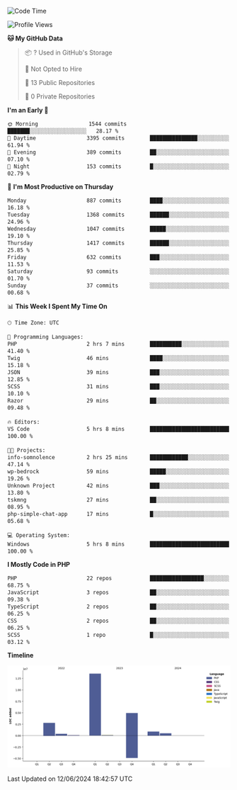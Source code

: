 <!--START_SECTION:waka-->
![Code Time](http://img.shields.io/badge/Code%20Time-1%2C737%20hrs%2027%20mins-blue)

![Profile Views](http://img.shields.io/badge/Profile%20Views-0-blue)

**🐱 My GitHub Data** 

> 📦 ? Used in GitHub's Storage 
 > 
> 🚫 Not Opted to Hire
 > 
> 📜 13 Public Repositories 
 > 
> 🔑 0 Private Repositories 
 > 
**I'm an Early 🐤** 

```text
🌞 Morning                1544 commits        ███████░░░░░░░░░░░░░░░░░░   28.17 % 
🌆 Daytime                3395 commits        ███████████████░░░░░░░░░░   61.94 % 
🌃 Evening                389 commits         ██░░░░░░░░░░░░░░░░░░░░░░░   07.10 % 
🌙 Night                  153 commits         █░░░░░░░░░░░░░░░░░░░░░░░░   02.79 % 
```
📅 **I'm Most Productive on Thursday** 

```text
Monday                   887 commits         ████░░░░░░░░░░░░░░░░░░░░░   16.18 % 
Tuesday                  1368 commits        ██████░░░░░░░░░░░░░░░░░░░   24.96 % 
Wednesday                1047 commits        █████░░░░░░░░░░░░░░░░░░░░   19.10 % 
Thursday                 1417 commits        ██████░░░░░░░░░░░░░░░░░░░   25.85 % 
Friday                   632 commits         ███░░░░░░░░░░░░░░░░░░░░░░   11.53 % 
Saturday                 93 commits          ░░░░░░░░░░░░░░░░░░░░░░░░░   01.70 % 
Sunday                   37 commits          ░░░░░░░░░░░░░░░░░░░░░░░░░   00.68 % 
```


📊 **This Week I Spent My Time On** 

```text
🕑︎ Time Zone: UTC

💬 Programming Languages: 
PHP                      2 hrs 7 mins        ██████████░░░░░░░░░░░░░░░   41.40 % 
Twig                     46 mins             ████░░░░░░░░░░░░░░░░░░░░░   15.18 % 
JSON                     39 mins             ███░░░░░░░░░░░░░░░░░░░░░░   12.85 % 
SCSS                     31 mins             ███░░░░░░░░░░░░░░░░░░░░░░   10.10 % 
Razor                    29 mins             ██░░░░░░░░░░░░░░░░░░░░░░░   09.48 % 

🔥 Editors: 
VS Code                  5 hrs 8 mins        █████████████████████████   100.00 % 

🐱‍💻 Projects: 
info-somnolence          2 hrs 25 mins       ████████████░░░░░░░░░░░░░   47.14 % 
wp-bedrock               59 mins             █████░░░░░░░░░░░░░░░░░░░░   19.26 % 
Unknown Project          42 mins             ███░░░░░░░░░░░░░░░░░░░░░░   13.80 % 
tskmng                   27 mins             ██░░░░░░░░░░░░░░░░░░░░░░░   08.95 % 
php-simple-chat-app      17 mins             █░░░░░░░░░░░░░░░░░░░░░░░░   05.68 % 

💻 Operating System: 
Windows                  5 hrs 8 mins        █████████████████████████   100.00 % 
```

**I Mostly Code in PHP** 

```text
PHP                      22 repos            █████████████████░░░░░░░░   68.75 % 
JavaScript               3 repos             ██░░░░░░░░░░░░░░░░░░░░░░░   09.38 % 
TypeScript               2 repos             ██░░░░░░░░░░░░░░░░░░░░░░░   06.25 % 
CSS                      2 repos             ██░░░░░░░░░░░░░░░░░░░░░░░   06.25 % 
SCSS                     1 repo              █░░░░░░░░░░░░░░░░░░░░░░░░   03.12 % 
```



**Timeline**

![Lines of Code chart](https://raw.githubusercontent.com/tahar-elgunaoui/tahar-elgunaoui/main/assets/bar_graph.png)


 Last Updated on 12/06/2024 18:42:57 UTC
<!--END_SECTION:waka-->
